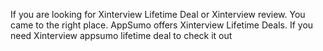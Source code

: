 If you are looking for Xinterview Lifetime Deal or Xinterview  review. You came to the right place. AppSumo offers Xinterview   Lifetime Deals. If you need Xinterview  appsumo lifetime deal to check it out 

